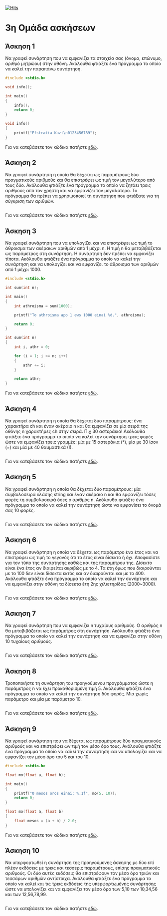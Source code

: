 [![Hits](https://hits.seeyoufarm.com/api/count/incr/badge.svg?url=https%3A%2F%2Feffie375.github.io%2FTPTE-AEGEAN&count_bg=%23E3802B&title_bg=%2307359E&icon=internetarchive.svg&icon_color=%23E7E7E7&title=%CE%A0%CF%81%CE%BF%CE%B2%CE%BF%CE%BB%CE%AD%CF%82&edge_flat=false)](https://hits.seeyoufarm.com)

# 3η Οµάδα ασκήσεων

## Άσκηση 1

Να γραφεί συνάρτηση που να εµφανίζει τα στοιχεία σας (όνοµα, επώνυµο, αριθµό µητρώου) στην οθόνη. Ακόλουθα φτιάξτε ένα πρόγραµµα το οποίο να καλεί την παραπάνω συνάρτηση.

```c
#include <stdio.h>

void info();

int main()
{
    info();
    return 0;
}

void info()
{
    printf("Efstratia Kazi\n0123456789");
}
```

Για να κατεβάσετε τον κώδικα πατήστε [εδώ](source/exercise_3_01.c).

## Άσκηση 2

Να γραφεί συνάρτηση η οποία θα δέχεται ως παραµέτρους δύο πραγµατικούς αριθµούς και θα επιστρέφει ως τιµή τον µεγαλύτερο από τους δύο. Ακόλουθα φτιάξτε ένα πρόγραµµα το οποίο να ζητάει τρεις αριθµούς από τον χρήστη και να εµφανίζει τον µεγαλύτερο. Το πρόγραµµα θα πρέπει να χρησιµοποιεί τη συνάρτηση που φτιάξατε για τη σύγκριση των αριθµών.

```c

```

Για να κατεβάσετε τον κώδικα πατήστε [εδώ](source/exercise_3_02.c).

## Άσκηση 3

Να γραφεί συνάρτηση που να υπολογίζει και να επιστρέφει ως τιµή το άθροισµα των ακέραιων αριθµών από 1 µέχρι n. Η τιµή n θα µεταβιβάζεται ως παράµετρος στη συνάρτηση. Η συνάρτηση δεν πρέπει να εµφανίζει τίποτα. Ακόλουθα φτιάξτε ένα πρόγραµµα το οποίο να καλεί την συνάρτηση και να υπολογίζει και να εµφανίζει το άθροισµα των αριθµών από 1 µέχρι 1000.

```c
#include <stdio.h>

int sum(int n);

int main()
{
    int athroisma = sum(1000);

    printf("To athroisma apo 1 ews 1000 einai %d.", athroisma);

    return 0;
}

int sum(int n)
{
    int i, athr = 0;

    for (i = 1; i <= n; i++)
    {
        athr += i;
    }

    return athr;
}
```

Για να κατεβάσετε τον κώδικα πατήστε [εδώ](source/exercise_3_03.c).

## Άσκηση 4

Να γραφεί συνάρτηση η οποία θα δέχεται δύο παραµέτρους: ένα χαρακτήρα ch και έναν ακέραιο n και θα εµφανίζει σε µία σειρά της οθόνης n χαρακτήρες ch στην σειρά. Π.χ 30 αστεράκια! Ακόλουθα φτιάξτε ένα πρόγραµµα το οποίο να καλεί την συνάρτηση τρεις φορές ώστε να εµφανίζει τρεις γραµµές: µία µε 15 αστεράκια (*), µία µε 30 ίσον (=) και µία µε 40 θαυµαστικά (!).

```c

```

Για να κατεβάσετε τον κώδικα πατήστε [εδώ](source/exercise_3_04.c).

## Άσκηση 5

Να γραφεί συνάρτηση η οποία θα δέχεται δύο παραµέτρους: µία συµβολοσειρά κλάσης string και έναν ακέραιο n και θα εµφανίζει τόσες φορές τη συµβολοσειρά όσες ο αριθµός n. Ακόλουθα φτιάξτε ένα πρόγραµµα το οποίο να καλεί την συνάρτηση ώστε να εµφανίσει το όνοµά σας 10 φορές.

```c

```

Για να κατεβάσετε τον κώδικα πατήστε [εδώ](source/exercise_3_05.c).

## Άσκηση 6

Να γραφεί συνάρτηση η οποία να δέχεται ως παράµετρο ένα έτος και να επιστρέφει ως τιµή το γεγονός ότι το έτος είναι δίσεκτο ή όχι. Αποφασίστε για τον τύπο της συνάρτησης καθώς και της παραµέτρου της. Δίσεκτο είναι ένα έτος αν διαιρείται ακριβώς µε το 4. Τα έτη όµως που διαιρούνται µε το 100 δεν είναι δίσεκτα εκτός και αν διαιρούνται και µε το 400. Ακόλουθα φτιάξτε ένα πρόγραµµα το οποίο να καλεί την συνάρτηση και να εµφανίζει στην οθόνη τα δίσεκτα έτη 2ης χιλιετηρίδας (2000~3000).

```c

```

Για να κατεβάσετε τον κώδικα πατήστε [εδώ](source/exercise_3_06.c).

## Άσκηση 7

Να γραφεί συνάρτηση που να εµφανίζει n τυχαίους αριθµούς. Ο αριθµός n θα µεταβιβάζεται ως παράµετρος στη συνάρτηση. Ακόλουθα φτιάξτε ένα πρόγραµµα το οποίο να καλεί την συνάρτηση και να εµφανίζει στην οθόνη 10 τυχαίους αριθµούς.

```c

```

Για να κατεβάσετε τον κώδικα πατήστε [εδώ](source/exercise_3_07.c).

## Άσκηση 8

Τροποποιήστε τη συνάρτηση του προηγούµενου προγράµµατος ώστε η παράµετρος n να έχει προκαθορισµένη τιµή 5. Ακόλουθα φτιάξτε ένα πρόγραµµα το οποίο να καλεί την συνάρτηση δύο φορές. Μία χωρίς παράµετρο και µία µε παράµετρο 10.

```c

```

Για να κατεβάσετε τον κώδικα πατήστε [εδώ](source/exercise_3_08.c).

## Άσκηση 9

Να γραφεί συνάρτηση που να δέχεται ως παραµέτρους δύο πραγµατικούς αριθµούς και να επιστρέφει ων τιµή τον µέσο όρο τους. Ακόλουθα φτιάξτε ένα πρόγραµµα το οποίο να καλεί την συνάρτηση και να υπολογίζει και να εµφανίζει τον µέσο όρο του 5 και του 10.

```c
#include <stdio.h>

float mo(float a, float b);

int main()
{
    printf("O mesos oros einai: %.1f", mo(5, 10));
    return 0;
}

float mo(float a, float b)
{
    float mesos = (a + b) / 2.0;
}
```

Για να κατεβάσετε τον κώδικα πατήστε [εδώ](source/exercise_3_09.c).

## Άσκηση 10

Να υπερφορτωθεί η συνάρτηση της προηγούµενης άσκησης µε δύο επί πλέον εκδόσεις µε τρεις και τέσσερις παραµέτρους, επίσης πραγµατικούς αριθµούς. Οι δύο αυτές εκδόσεις θα επιστρέφουν τον µέσο όρο τριών και τεσσάρων αριθµών αντίστοιχα. Ακόλουθα φτιάξτε ένα πρόγραµµα το οποίο να καλεί και τις τρεις εκδόσεις της υπερφορτωµένης συνάρτησης ώστε να υπολογίζει και να εµφανίζει τον µέσο όρο των 5,10 των 10,34,56 και των 12,56,78,99.

```c

```

Για να κατεβάσετε τον κώδικα πατήστε [εδώ](source/exercise_3_10.c).
